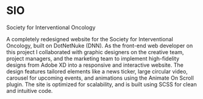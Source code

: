 # SIO
Society for Interventional Oncology

A completely redesigned website for the Society for Interventional Oncology, built on DotNetNuke (DNN). As the front-end web developer on this project I collaborated with graphic designers on the creative team, project managers, and the marketing team to implement high-fidelity designs from Adobe XD into a responsive and interactive website. The design features tailored elements like a news ticker, large circular video, carousel for upcoming events, and animations using the Animate On Scroll plugin. The site is optimized for scalability, and is built using SCSS for clean and intuitive code.
